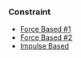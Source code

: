 ### Constraint

- [Force Based #1](markdown/force-based-1.md)
- [Force Based #2](markdown/force-based-2.md)
- [Impulse Based](markdown/impulse-based.md)